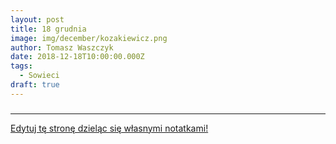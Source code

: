 ```yaml
---
layout: post
title: 18 grudnia
image: img/december/kozakiewicz.png
author: Tomasz Waszczyk
date: 2018-12-18T10:00:00.000Z
tags:
  - Sowieci
draft: true
---
```


### 

---

<a href="https://github.com/TomaszWaszczyk/historia.waszczyk.com/edit/master/src/content/december-18.md" target="_blank">Edytuj tę stronę dzieląc się własnymi notatkami!</a>
